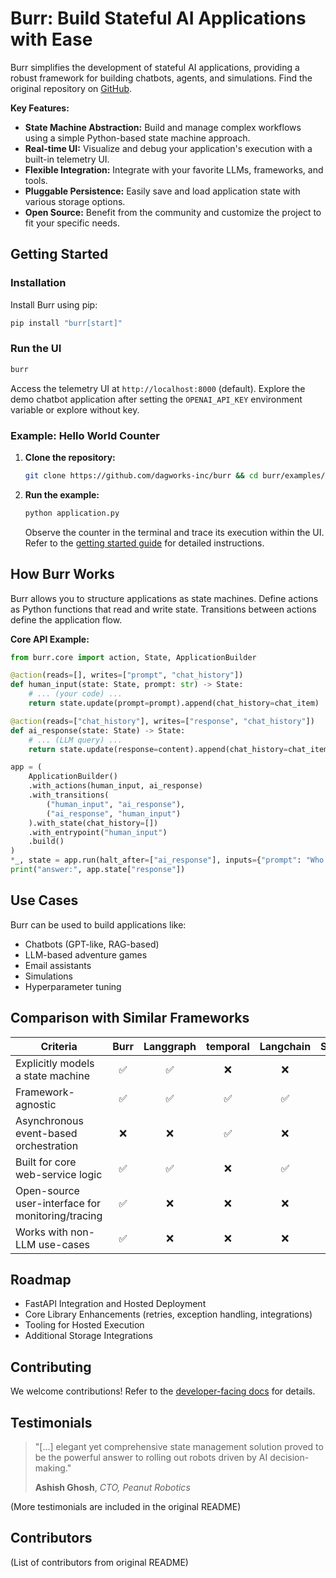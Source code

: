# Burr: Build Stateful AI Applications with Ease

Burr simplifies the development of stateful AI applications, providing a robust framework for building chatbots, agents, and simulations.  Find the original repository on [GitHub](https://github.com/apache/burr).

<div>
  <!-- Badges - original repo already has them -->
</div>

**Key Features:**

*   **State Machine Abstraction:** Build and manage complex workflows using a simple Python-based state machine approach.
*   **Real-time UI:** Visualize and debug your application's execution with a built-in telemetry UI.
*   **Flexible Integration:**  Integrate with your favorite LLMs, frameworks, and tools.
*   **Pluggable Persistence:** Easily save and load application state with various storage options.
*   **Open Source:** Benefit from the community and customize the project to fit your specific needs.

## Getting Started

### Installation

Install Burr using pip:

```bash
pip install "burr[start]"
```

### Run the UI

```bash
burr
```

Access the telemetry UI at `http://localhost:8000` (default).  Explore the demo chatbot application after setting the `OPENAI_API_KEY` environment variable or explore without key.

### Example:  Hello World Counter

1.  **Clone the repository:**

    ```bash
    git clone https://github.com/dagworks-inc/burr && cd burr/examples/hello-world-counter
    ```

2.  **Run the example:**

    ```bash
    python application.py
    ```

    Observe the counter in the terminal and trace its execution within the UI.  Refer to the [getting started guide](https://burr.dagworks.io/getting_started/simple-example/) for detailed instructions.

## How Burr Works

Burr allows you to structure applications as state machines. Define actions as Python functions that read and write state.  Transitions between actions define the application flow.

**Core API Example:**

```python
from burr.core import action, State, ApplicationBuilder

@action(reads=[], writes=["prompt", "chat_history"])
def human_input(state: State, prompt: str) -> State:
    # ... (your code) ...
    return state.update(prompt=prompt).append(chat_history=chat_item)

@action(reads=["chat_history"], writes=["response", "chat_history"])
def ai_response(state: State) -> State:
    # ... (LLM query) ...
    return state.update(response=content).append(chat_history=chat_item)

app = (
    ApplicationBuilder()
    .with_actions(human_input, ai_response)
    .with_transitions(
        ("human_input", "ai_response"),
        ("ai_response", "human_input")
    ).with_state(chat_history=[])
    .with_entrypoint("human_input")
    .build()
)
*_, state = app.run(halt_after=["ai_response"], inputs={"prompt": "Who was Aaron Burr, sir?"})
print("answer:", app.state["response"])
```

## Use Cases

Burr can be used to build applications like:

*   Chatbots (GPT-like, RAG-based)
*   LLM-based adventure games
*   Email assistants
*   Simulations
*   Hyperparameter tuning

## Comparison with Similar Frameworks

| Criteria                                          | Burr | Langgraph | temporal | Langchain | Superagent | Hamilton |
| ------------------------------------------------- | :--: | :-------: | :------: | :-------: | :--------: | :------: |
| Explicitly models a state machine                 |  ✅  |    ✅     |    ❌    |    ❌     |     ❌     |    ❌    |
| Framework-agnostic                                |  ✅  |    ✅     |    ✅    |    ✅     |     ❌     |    ✅    |
| Asynchronous event-based orchestration            |  ❌  |    ❌     |    ✅    |    ❌     |     ❌     |    ❌    |
| Built for core web-service logic                  |  ✅  |    ✅     |    ❌    |    ✅     |     ✅     |    ✅    |
| Open-source user-interface for monitoring/tracing |  ✅  |    ❌     |    ❌    |    ❌     |     ❌     |    ✅    |
| Works with non-LLM use-cases                      |  ✅  |    ❌     |    ❌    |    ❌     |     ❌     |    ✅    |

## Roadmap

*   FastAPI Integration and Hosted Deployment
*   Core Library Enhancements (retries, exception handling, integrations)
*   Tooling for Hosted Execution
*   Additional Storage Integrations

## Contributing

We welcome contributions! Refer to the [developer-facing docs](https://burr.dagworks.io/contributing) for details.

## Testimonials

> "[...] elegant yet comprehensive state management solution proved to be the powerful answer to rolling out robots driven by AI decision-making."
>
> **Ashish Ghosh**, *CTO, Peanut Robotics*

(More testimonials are included in the original README)

## Contributors

(List of contributors from original README)